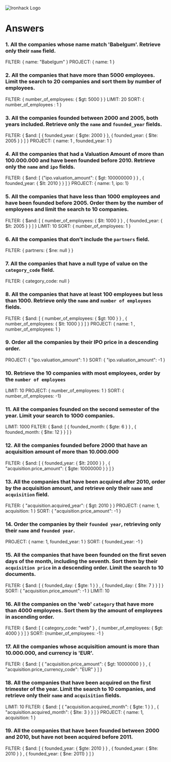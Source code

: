 ![Ironhack Logo](https://i.imgur.com/1QgrNNw.png)

# Answers

### 1. All the companies whose name match 'Babelgum'. Retrieve only their `name` field.

FILTER: { name: "Babelgum" }
PROJECT: { name: 1 }

### 2. All the companies that have more than 5000 employees. Limit the search to 20 companies and sort them by **number of employees**.

FILTER: { number_of_employees: { $gt: 5000 } }
LIMIT: 20
SORT: { number_of_employees : 1 }

### 3. All the companies founded between 2000 and 2005, both years included. Retrieve only the `name` and `founded_year` fields.

FILTER: { $and: [ { founded_year: { $gte: 2000 } }, { founded_year: { $lte: 2005 } } ] }
PROJECT: { name: 1 , founded_year: 1 }

### 4. All the companies that had a Valuation Amount of more than 100.000.000 and have been founded before 2010. Retrieve only the `name` and `ipo` fields.

FILTER: { $and: [ {"ipo.valuation_amount": { $gt: 100000000 } } , { founded_year: { $lt: 2010 } } ] }
PROJECT: { name: 1, ipo: 1}

### 5. All the companies that have less than 1000 employees and have been founded before 2005. Order them by the number of employees and limit the search to 10 companies.

FILTER: { $and: [ { number_of_employees: { $lt: 1000 } } , { founded_year: { $lt: 2005 } } ] }
LIMIT: 10
SORT: { number_of_employees: 1 }

### 6. All the companies that don't include the `partners` field.

FILTER: { partners: { $ne: null } }

### 7. All the companies that have a null type of value on the `category_code` field.

FILTER: { category_code: null }

### 8. All the companies that have at least 100 employees but less than 1000. Retrieve only the `name` and `number of employees` fields.

FILTER: { $and: [ { number_of_employees: { $gt: 100 } } , { number_of_employees: { $lt: 1000 } } ] }
PROJECT: { name: 1 , number_of_employees: 1 }

### 9. Order all the companies by their IPO price in a descending order.

PROJECT: { "ipo.valuation_amount": 1 }
SORT: { "ipo.valuation_amount": -1 }

### 10. Retrieve the 10 companies with most employees, order by the `number of employees`

LIMIT: 10
PROJECT: { number_of_employees: 1 }
SORT: { number_of_employees: -1}

### 11. All the companies founded on the second semester of the year. Limit your search to 1000 companies.

LIMIT: 1000
FILTER: { $and: [ { founded_month: { $gte: 6 } } , { founded_month: { $lte: 12 } } ] }

### 12. All the companies founded before 2000 that have an acquisition amount of more than 10.000.000

FILTER: { $and: [ { founded_year: { $lt: 2000 } } , { "acquisition.price_amount": { $gte: 10000000 } } ] }

### 13. All the companies that have been acquired after 2010, order by the acquisition amount, and retrieve only their `name` and `acquisition` field.

FILTER: { "acquisition.acquired_year": { $gt: 2010 } }
PROJECT: { name: 1, acquisition: 1 }
SORT: { "acquisition.price_amount": -1 }

### 14. Order the companies by their `founded year`, retrieving only their `name` and `founded year`.

PROJECT: { name: 1, founded_year: 1 }
SORT: { founded_year: -1 }

### 15. All the companies that have been founded on the first seven days of the month, including the seventh. Sort them by their `acquisition price` in a descending order. Limit the search to 10 documents.

FILTER: { $and: [ { founded_day: { $gte: 1 } } , { founded_day: { $lte: 7 } } ] }
SORT: { "acquisition.price_amount": -1 }
LIMIT: 10

### 16. All the companies on the 'web' `category` that have more than 4000 employees. Sort them by the amount of employees in ascending order.

FILTER: { $and: [ { category_code: "web" } , { number_of_employees: { $gt: 4000 } } ] }
SORT: {number_of_employees: -1 }

### 17. All the companies whose acquisition amount is more than 10.000.000, and currency is 'EUR'.

FILTER: { $and: [ { "acquisition.price_amount": { $gt: 10000000 } } , { "acquisition.price_currency_code": "EUR" } ] }

### 18. All the companies that have been acquired on the first trimester of the year. Limit the search to 10 companies, and retrieve only their `name` and `acquisition` fields.

LIMIT: 10
FILTER: { $and: [ { "acquisition.acquired_month": { $gte: 1 } } , { "acquisition.acquired_month": { $lte: 3 } } ] }
PROJECT: { name: 1, acquisition: 1 }

### 19. All the companies that have been founded between 2000 and 2010, but have not been acquired before 2011.

FILTER: { $and: [ { founded_year: { $gte: 2010 } } , { founded_year: { $lte: 2010 } } , { founded_year: { $ne: 2011} } ] }
